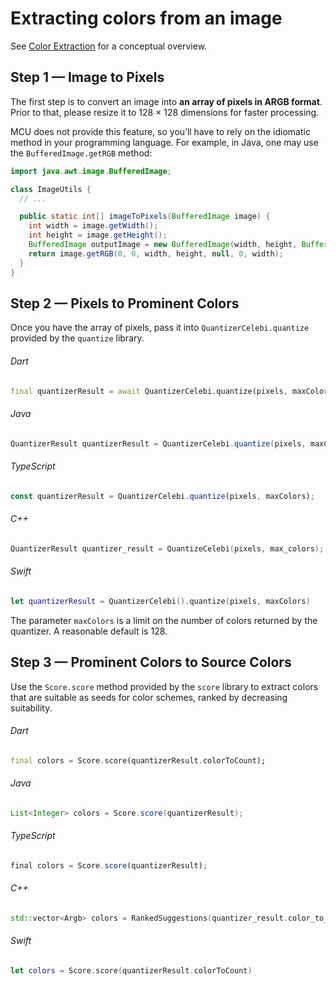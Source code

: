 # Extracting colors from an image

See [Color Extraction](../concepts/color_extraction.md) for a conceptual
overview.

## Step 1 — Image to Pixels

The first step is to convert an image into **an array of pixels in ARGB
format**. Prior to that, please resize it to 128 × 128 dimensions for faster
processing.

MCU does not provide this feature, so you’ll have to rely on the idiomatic
method in your programming language. For example, in Java, one may use the
`BufferedImage.getRGB` method:

```java
import java.awt.image.BufferedImage;

class ImageUtils {
  // ...

  public static int[] imageToPixels(BufferedImage image) {
    int width = image.getWidth();
    int height = image.getHeight();
    BufferedImage outputImage = new BufferedImage(width, height, BufferedImage.TYPE_INT_ARGB);
    return image.getRGB(0, 0, width, height, null, 0, width);
  }
}
```

## Step 2 — Pixels to Prominent Colors

Once you have the array of pixels, pass it into `QuantizerCelebi.quantize`
provided by the `quantize` library.

<section>

###### Dart

```dart
final quantizerResult = await QuantizerCelebi.quantize(pixels, maxColors);
```

###### Java

```java
QuantizerResult quantizerResult = QuantizerCelebi.quantize(pixels, maxColors);
```

###### TypeScript

```typescript
const quantizerResult = QuantizerCelebi.quantize(pixels, maxColors);
```

###### C++

```cpp
QuantizerResult quantizer_result = QuantizeCelebi(pixels, max_colors);
```

###### Swift

```swift
let quantizerResult = QuantizerCelebi().quantize(pixels, maxColors)
```

</section>

The parameter `maxColors` is a limit on the number of colors returned by the
quantizer. A reasonable default is 128.

## Step 3 — Prominent Colors to Source Colors

Use the `Score.score` method provided by the `score` library to extract colors
that are suitable as seeds for color schemes, ranked by decreasing suitability.

<section>

###### Dart

```dart
final colors = Score.score(quantizerResult.colorToCount);
```

###### Java

```java
List<Integer> colors = Score.score(quantizerResult);
```

###### TypeScript

```typescript
final colors = Score.score(quantizerResult);
```

###### C++

```cpp
std::vector<Argb> colors = RankedSuggestions(quantizer_result.color_to_count);
```

###### Swift

```swift
let colors = Score.score(quantizerResult.colorToCount)
```

</section>
